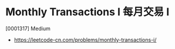 # Monthly Transactions I 每月交易 I

[0001317] Medium

- https://leetcode-cn.com/problems/monthly-transactions-i/
